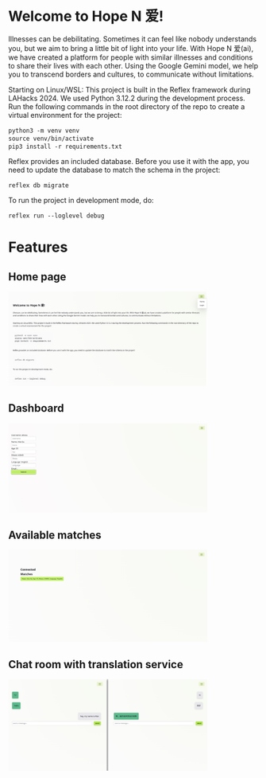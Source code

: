 # Welcome to Hope N 爱!

Illnesses can be debilitating. Sometimes it can feel like nobody understands you, but we aim to bring a little bit of light into your life. With Hope N 爱(ai), we have created a platform for people with similar illnesses and conditions to share their lives with each other. Using the Google Gemini model, we help you to transcend borders and cultures, to communicate without limitations.

Starting on Linux/WSL:
This project is built in the Reflex framework during LAHacks 2024. We used Python 3.12.2 during the development process.
Run the following commands in the root directory of the repo to create a virtual environment for the project:
```
python3 -m venv venv
source venv/bin/activate
pip3 install -r requirements.txt
```

Reflex provides an included database. Before you use it with the app, you need to update the database to match the schema in the project:
```
reflex db migrate
```

To run the project in development mode, do:
```
reflex run --loglevel debug
```
# Features
## Home page
<img width="401" alt="image" src="./assets/image1.png">

## Dashboard
<img width="401" alt="image" src="./assets/image2.png">

## Available matches
<img width="401" alt="image" src="./assets/image3.png">

## Chat room with translation service
<img width="401" alt="image" src="./assets/image4.png">
